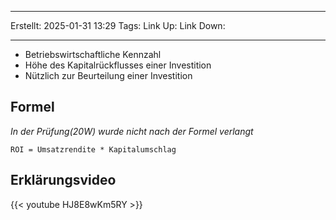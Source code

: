 
--- 
Erstellt: 2025-01-31    13:29 
Tags: 
Link Up: 
Link Down:

--- 
- Betriebswirtschaftliche Kennzahl
- Höhe des Kapitalrückflusses einer Investition
- Nützlich zur Beurteilung einer Investition

## Formel

*In der Prüfung(20W) wurde nicht nach der Formel verlangt*  

```
ROI = Umsatzrendite * Kapitalumschlag
```

## Erklärungsvideo

{{< youtube HJ8E8wKm5RY >}}
